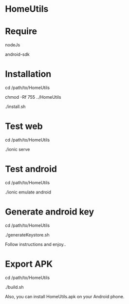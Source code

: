 # HomeUtils

# Require

nodeJs

android-sdk

# Installation

cd /path/to/HomeUtils

chmod -Rf 755 ../HomeUtils

./install.sh

# Test web
cd /path/to/HomeUtils

./ionic serve

# Test android
cd /path/to/HomeUtils

./ionic emulate android

# Generate android key
cd /path/to/HomeUtils

./generateKeystore.sh

Follow instructions and enjoy..

# Export APK
cd /path/to/HomeUtils

./build.sh

Also, you can install HomeUtils.apk on your Android phone.
